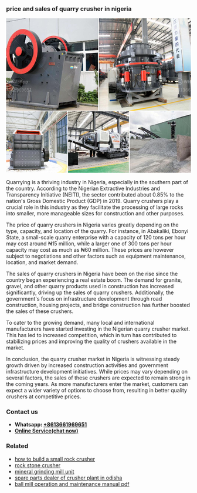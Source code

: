 <h3>price and sales of quarry crusher in nigeria</h3><img src='1708498174.jpg' alt=''><p>Quarrying is a thriving industry in Nigeria, especially in the southern part of the country. According to the Nigerian Extractive Industries and Transparency Initiative (NEITI), the sector contributed about 0.85% to the nation's Gross Domestic Product (GDP) in 2019. Quarry crushers play a crucial role in this industry as they facilitate the processing of large rocks into smaller, more manageable sizes for construction and other purposes.</p><p>The price of quarry crushers in Nigeria varies greatly depending on the type, capacity, and location of the quarry. For instance, in Abakaliki, Ebonyi State, a small-scale quarry enterprise with a capacity of 120 tons per hour may cost around ₦15 million, while a larger one of 300 tons per hour capacity may cost as much as ₦60 million. These prices are however subject to negotiations and other factors such as equipment maintenance, location, and market demand.</p><p>The sales of quarry crushers in Nigeria have been on the rise since the country began experiencing a real estate boom. The demand for granite, gravel, and other quarry products used in construction has increased significantly, driving up the sales of quarry crushers. Additionally, the government's focus on infrastructure development through road construction, housing projects, and bridge construction has further boosted the sales of these crushers.</p><p>To cater to the growing demand, many local and international manufacturers have started investing in the Nigerian quarry crusher market. This has led to increased competition, which in turn has contributed to stabilizing prices and improving the quality of crushers available in the market.</p><p>In conclusion, the quarry crusher market in Nigeria is witnessing steady growth driven by increased construction activities and government infrastructure development initiatives. While prices may vary depending on several factors, the sales of these crushers are expected to remain strong in the coming years. As more manufacturers enter the market, customers can expect a wider variety of options to choose from, resulting in better quality crushers at competitive prices.</p><h3>Contact us</h3><ul><li><strong>Whatsapp:&nbsp;<a href="https://wa.me/8613661969651">+8613661969651</a></strong></li><li><a href="https://swt.shibang-china.com/?git&amp;zhl&amp;price and sales of quarry crusher in nigeria"><strong>Online Service(chat now)</strong></a></li></ul><h3>Related</h3><ul><li><a href='how to build a small rock crusher.md'>how to build a small rock crusher</a></li><li><a href='rock stone crusher.md'>rock stone crusher</a></li><li><a href='mineral grinding mill unit.md'>mineral grinding mill unit</a></li><li><a href='spare parts dealer of crusher plant in odisha.md'>spare parts dealer of crusher plant in odisha</a></li><li><a href='ball mill operation and maintenance manual pdf.md'>ball mill operation and maintenance manual pdf</a></li></ul>